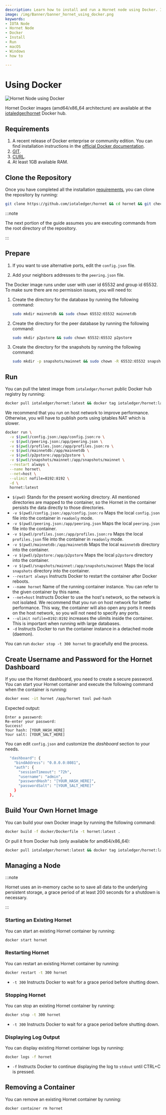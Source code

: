 ```yaml
---
description: Learn how to install and run a Hornet node using Docker. It is recommended for macOS and Windows.
image: /img/Banner/banner_hornet_using_docker.png
keywords:
- IOTA Node
- Hornet Node
- Docker
- Install
- Run
- macOS
- Windows
- how to

---
```


# Using Docker

![Hornet Node using Docker](/img/Banner/banner_hornet_using_docker.png)

Hornet Docker images (amd64/x86_64 architecture) are available at the [iotaledger/hornet](https://hub.docker.com/r/iotaledger/hornet) Docker hub.

## Requirements

1. A recent release of Docker enterprise or community edition. You can find installation instructions in the [official Docker documentation](https://docs.docker.com/engine/install/).
2. [GIT](https://git-scm.com/).
3. [CURL](https://curl.se/).
4. At least 1GB available RAM.

## Clone the Repository

Once you have completed all the installation [requirements](#requirements), you can clone the repository by running:

```sh
git clone https://github.com/iotaledger/hornet && cd hornet && git checkout mainnet
```

:::note

The next portion of the guide assumes you are executing commands from the root directory of the repository.

:::

## Prepare

1. If you want to use alternative ports, edit the `config.json` file.

2. Add your neighbors addresses to the `peering.json` file.

The Docker image runs under user with user id 65532 and group id 65532. To make sure there are no permission issues, you will need to:

1. Create the directory for the database by running the following command:

   ```sh
   sudo mkdir mainnetdb && sudo chown 65532:65532 mainnetdb
   ```

2. Create the directory for the peer database by running the following command:

   ```sh
   sudo mkdir p2pstore && sudo chown 65532:65532 p2pstore
   ```

3. Create the directory for the snapshots by running the following command:

   ```sh
   sudo mkdir -p snapshots/mainnet && sudo chown -R 65532:65532 snapshots
   ```

## Run

You can pull the latest image from `iotaledger/hornet` public Docker hub registry by running:

```bash
docker pull iotaledger/hornet:latest && docker tag iotaledger/hornet:latest hornet:latest
```

We recommend that you run on host network to improve performance. Otherwise, you will have to publish ports using iptables NAT which is slower.

```sh
docker run \
  -v $(pwd)/config.json:/app/config.json:ro \
  -v $(pwd)/peering.json:/app/peering.json \
  -v $(pwd)/profiles.json:/app/profiles.json:ro \
  -v $(pwd)/mainnetdb:/app/mainnetdb \
  -v $(pwd)/p2pstore:/app/p2pstore \
  -v $(pwd)/snapshots/mainnet:/app/snapshots/mainnet \
  --restart always \
  --name hornet\
  --net=host \
  --ulimit nofile=8192:8192 \
  -d \
  hornet:latest
```

* `$(pwd)` Stands for the present working directory. All mentioned directories are mapped to the container, so the Hornet in the container persists the data directly to those directories.
* `-v $(pwd)/config.json:/app/config.json:ro` Maps the local `config.json` file into the container in `readonly` mode.
* `-v $(pwd)/peering.json:/app/peering.json` Maps the local `peering.json` file into the container.
* `-v $(pwd)/profiles.json:/app/profiles.json:ro` Maps the local `profiles.json` file into the container in `readonly` mode.
* `-v $(pwd)/mainnetdb:/app/mainnetdb` Maps the local `mainnetdb` directory into the container.
* `-v $(pwd)/p2pstore:/app/p2pstore` Maps the local `p2pstore` directory into the container.
* `-v $(pwd)/snapshots/mainnet:/app/snapshots/mainnet` Maps the local `snapshots` directory into the container.
* `--restart always` Instructs Docker to restart the container after Docker reboots.
* `--name hornet` Name of the running container instance. You can refer to the given container by this name.
* `--net=host` Instructs Docker to use the host's network, so the network is not isolated. We recommend that you run on host network for better performance. This way, the container will also open any ports it needs on the host network, so you will not need to specify any ports.
* `--ulimit nofile=8192:8192` increases the ulimits inside the container. This is important when running with large databases.
* `-d` Instructs Docker to run the container instance in a detached mode (daemon).


You can run `docker stop -t 300 hornet` to gracefully end the process.

## Create Username and Password for the Hornet Dashboard

If you use the Hornet dashboard, you need to create a secure password. You can start your Hornet container and execute the following command when the container is running:

```sh
docker exec -it hornet /app/hornet tool pwd-hash

```

Expected output:

```plaintext
Enter a password:
Re-enter your password:
Success!
Your hash: [YOUR_HASH_HERE]
Your salt: [YOUR_SALT_HERE]
```

You can edit `config.json` and customize the _dashboard_ section to your needs.

```sh
  "dashboard": {
    "bindAddress": "0.0.0.0:8081",
    "auth": {
      "sessionTimeout": "72h",
      "username": "admin",
      "passwordHash": "[YOUR_HASH_HERE]",
      "passwordSalt": "[YOUR_SALT_HERE]"
    }
  },
```

## Build Your Own Hornet Image

You can build your own Docker image by running the following command:

```sh
docker build -f docker/Dockerfile -t hornet:latest .
```

Or pull it from Docker hub (only available for amd64/x86_64):

```sh
docker pull iotaledger/hornet:latest && docker tag iotaledger/hornet:latest hornet:latest
```

## Managing a Node

:::note

Hornet uses an in-memory cache so to save all data to the underlying persistent storage, a grace period of at least 200 seconds for a shutdown is necessary.

:::

### Starting an Existing Hornet

You can start an existing Hornet container by running:

```bash
docker start hornet
```

### Restarting Hornet

You can restart an existing Hornet container by running:

```bash
docker restart -t 300 hornet
```

* `-t 300` Instructs Docker to wait for a grace period before shutting down.

### Stopping Hornet

You can stop an existing Hornet container by running:

```bash
docker stop -t 300 hornet
```

* `-t 300` Instructs Docker to wait for a grace period before shutting down.

### Displaying Log Output

You can display existing Hornet container logs by running:

```bash
docker logs -f hornet
```

* `-f`
Instructs Docker to continue displaying the log to `stdout` until CTRL+C is pressed.

## Removing a Container

You can remove an existing Hornet container by running:

```bash
docker container rm hornet
```
